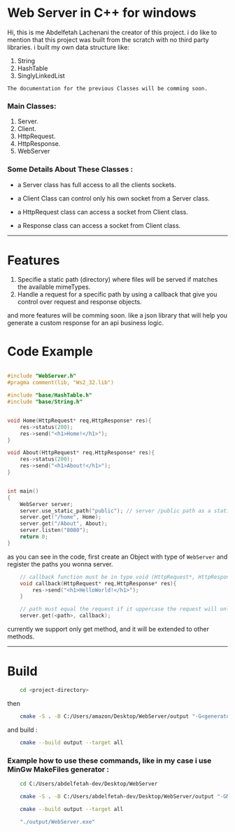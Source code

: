 # Web Server in C++ for windows

Hi, this is me Abdelfetah Lachenani the creator of this project.
i do like to mention that this project was built from the scratch with no third party libraries.
i built my own data structure like:
1. String
2. HashTable
3. SinglyLinkedList

`The documentation for the previous Classes will be comming soon.`

### Main Classes:
1. Server.
2. Client.
3. HttpRequest.
4. HttpResponse.
5. WebServer

### Some Details About These Classes :
- a Server class has full access to all the clients sockets.

- a Client Class can control only his own socket from a Server class.

- a HttpRequest class can access a socket from Client class.

- a Response class can access a socket from Client class.

---

# Features

1. Specifie a static path (directory) where files will be served if matches the available mimeTypes.
2. Handle a request for a specific path by using a callback that give you control over request and response objects.

and more features will be comming soon. like a json library that will help you generate a custom response for an api business logic.

# Code Example

```c++

#include "WebServer.h"
#pragma comment(lib, "Ws2_32.lib")

#include "base/HashTable.h"
#include "base/String.h"


void Home(HttpRequest* req,HttpResponse* res){
    res->status(200);
    res->send("<h1>Home!</h1>");
}

void About(HttpRequest* req,HttpResponse* res){
    res->status(200);
    res->send("<h1>About!</h1>");
}


int main()
{
    WebServer server;
    server.use_static_path("public"); // server /public path as a static path
    server.get("/home", Home);
    server.get("/About", About);
    server.listen("8080");
    return 0;
}


```

as you can see in the code, first create an Object with type of `WebServer` and register the paths you wonna server.

```c++
    // callback function must be in type void (HttpRequest*, HttpResponse*)
    void callback(HttpRequest* req,HttpResponse* res){
        res->send("<h1>HelloWorld!</h1>");
    }

    // path must equal the request if it uppercase the request will only apply to uppercase and the same for lower case and must start with '/' character
    server.get(<path>, callback);
```


currently we support only get method, and it will be extended to other methods.


---
# Build

```bash
    cd <project-directory>
```

then

```bash
    cmake -S . -B C:/Users/amazon/Desktop/WebServer/output "-G<generator>" "-DCMAKE_BUILD_TYPE:STRING=Debug" "-DCMAKE_C_COMPILER:STRING=<c-compile-path>" "-DCMAKE_CXX_COMPILER:STRING=<cpp-compile-path>"
```
and build :
```bash
    cmake --build output --target all
```

### Example how to use these commands, like in my case i use MinGw MakeFiles generator :

```bash
    cd C:/Users/abdelfetah-dev/Desktop/WebServer
```

```bash
    cmake -S . -B C:/Users/abdelfetah-dev/Desktop/WebServer/output "-GMinGW Makefiles" "-DCMAKE_BUILD_TYPE:STRING=Debug" "-DCMAKE_C_COMPILER:STRING=C:/Program Files/CodeBlocks/MinGW/bin/gcc.exe" "-DCMAKE_CXX_COMPILER:STRING=C:/Program Files/CodeBlocks/MinGW/bin/g++.exe"
```

```bash
    cmake --build output --target all
```

```bash
    "./output/WebServer.exe"
```



